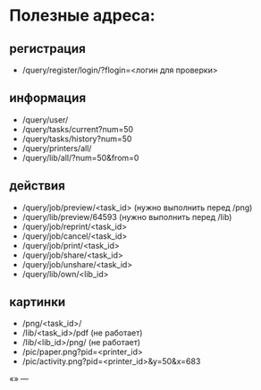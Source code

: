 # Полезные адреса:

## регистрация
* /query/register/login/?flogin=<логин для проверки>

## информация
* /query/user/
* /query/tasks/current?num=50
* /query/tasks/history?num=50
* /query/printers/all/
* /query/lib/all/?num=50&from=0

## действия
* /query/job/preview/<task_id> (нужно выполнить перед /png)
* /query/lib/preview/64593 (нужно выполнить перед /lib)
* /query/job/reprint/<task_id>
* /query/job/cancel/<task_id>
* /query/job/print/<task_id>
* /query/job/share/<task_id>
* /query/job/unshare/<task_id>
* /query/lib/own/<lib_id>

## картинки 
* /png/<task_id>/<page>
* /lib/<task_id>/pdf (не работает)
* /lib/<lib_id>/png/<page> (не работает)
* /pic/paper.png?pid=<printer_id>
* /pic/activity.png?pid=<printer_id>&y=50&x=683

«»
—
